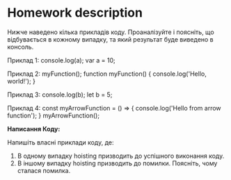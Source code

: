 # **Homework description**
Нижче наведено кілька прикладів коду. Проаналізуйте і поясніть, що відбувається в кожному випадку, та який результат буде виведено в консоль.

Приклад 1:
console.log(a);
var a = 10;

Приклад 2:
myFunction();
function myFunction() {
console.log('Hello, world!');
} 

Приклад 3:
console.log(b);
let b = 5; 

Приклад 4:
const myArrowFunction = () => {
console.log('Hello from arrow function');
}
myArrowFunction(); 

**Написання Коду:**

Напишіть власні приклади коду, де:
1. В одному випадку hoisting призводить до успішного виконання коду.
2. В іншому випадку hoisting призводить до помилки. Поясніть, чому сталася помилка.